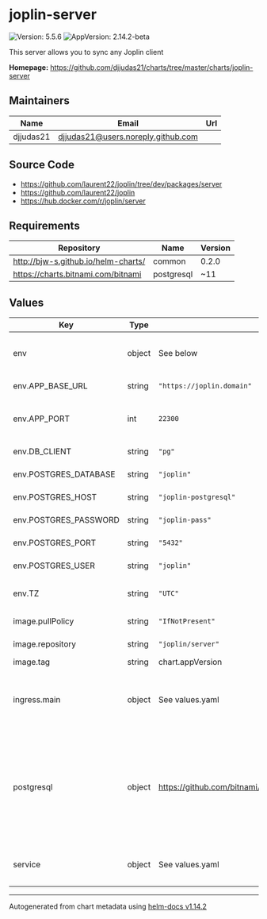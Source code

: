 # joplin-server

![Version: 5.5.6](https://img.shields.io/badge/Version-5.5.6-informational?style=flat-square) ![AppVersion: 2.14.2-beta](https://img.shields.io/badge/AppVersion-2.14.2--beta-informational?style=flat-square)

This server allows you to sync any Joplin client

**Homepage:** <https://github.com/djjudas21/charts/tree/master/charts/joplin-server>

## Maintainers

| Name | Email | Url |
| ---- | ------ | --- |
| djjudas21 | <djjudas21@users.noreply.github.com> |  |

## Source Code

* <https://github.com/laurent22/joplin/tree/dev/packages/server>
* <https://github.com/laurent22/joplin>
* <https://hub.docker.com/r/joplin/server>

## Requirements

| Repository | Name | Version |
|------------|------|---------|
| http://bjw-s.github.io/helm-charts/ | common | 0.2.0 |
| https://charts.bitnami.com/bitnami | postgresql | ~11 |

## Values

| Key | Type | Default | Description |
|-----|------|---------|-------------|
| env | object | See below | environment variables. See [image docs](https://github.com/laurent22/joplin) for more details. |
| env.APP_BASE_URL | string | `"https://joplin.domain"` | joplin-server base URL |
| env.APP_PORT | int | `22300` | joplin-server listening port (same as Service port) |
| env.DB_CLIENT | string | `"pg"` | Use pg for postgres |
| env.POSTGRES_DATABASE | string | `"joplin"` | Postgres DB name |
| env.POSTGRES_HOST | string | `"joplin-postgresql"` | Postgres DB Host |
| env.POSTGRES_PASSWORD | string | `"joplin-pass"` | Postgres DB password |
| env.POSTGRES_PORT | string | `"5432"` | Postgres DB port |
| env.POSTGRES_USER | string | `"joplin"` | Postgres DB Username |
| env.TZ | string | `"UTC"` | Set the container timezone |
| image.pullPolicy | string | `"IfNotPresent"` | image pull policy |
| image.repository | string | `"joplin/server"` | image repository |
| image.tag | string | chart.appVersion | image tag |
| ingress.main | object | See values.yaml | Enable and configure ingress settings for the chart under this key. |
| postgresql | object | https://github.com/bitnami/charts/blob/master/bitnami/postgresql/values.yaml | Enable and configure postgresql database subchart under this key.    For more options see [postgresql chart documentation](https://github.com/bitnami/charts/tree/master/bitnami/postgresql) |
| service | object | See values.yaml | Configures service settings for the chart. |

----------------------------------------------
Autogenerated from chart metadata using [helm-docs v1.14.2](https://github.com/norwoodj/helm-docs/releases/v1.14.2)
